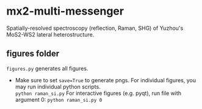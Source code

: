 # mx2-multi-messenger

Spatially-resolved spectroscopy (reflection, Raman, SHG) of Yuzhou's MoS2-WS2 lateral heterostructure.

## figures folder
`figures.py` generates all figures.  
- Make sure to set `save=True` to generate pngs.
For individual figures, you may run individual python scripts.  
`python raman_si.py`
For interactive figures (e.g. pyqt), run file with argument 0:
`python raman_si.py 0`

